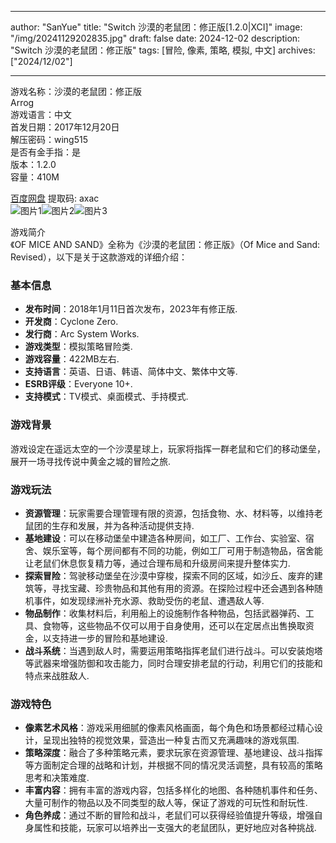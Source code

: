
---
author: "SanYue"
title: "Switch 沙漠的老鼠团：修正版[1.2.0|XCI]"
image: "/img/20241129202835.jpg"
draft: false
date: 2024-12-02
description: "Switch 沙漠的老鼠团：修正版"
tags: [冒险, 像素, 策略, 模拟, 中文]
archives: ["2024/12/02"]

---

游戏名称：沙漠的老鼠团：修正版   
Arrog    
游戏语言：中文  
首发日期：2017年12月20日  
解压密码：wing515  
是否有金手指：是  
版本：1.2.0   
容量：410M

[百度网盘](https://pan.baidu.com/s/1Mst9POdDNmfHEka5CjXpsg) 提取码: axac  
![图片1](/img/bd0d28.jpg)![图片2](/img/8c8f26.jpg)![图片3](/img/dfeb81.jpg)  

游戏简介  
《OF MICE AND SAND》全称为《沙漠的老鼠团：修正版》（Of Mice and Sand: Revised），以下是关于这款游戏的详细介绍：

### 基本信息
- **发布时间**：2018年1月11日首次发布，2023年有修正版.
- **开发商**：Cyclone Zero.
- **发行商**：Arc System Works.
- **游戏类型**：模拟策略冒险类.
- **游戏容量**：422MB左右.
- **支持语言**：英语、日语、韩语、简体中文、繁体中文等.
- **ESRB评级**：Everyone 10+.
- **支持模式**：TV模式、桌面模式、手持模式.

### 游戏背景
游戏设定在遥远太空的一个沙漠星球上，玩家将指挥一群老鼠和它们的移动堡垒，展开一场寻找传说中黄金之城的冒险之旅.

### 游戏玩法
- **资源管理**：玩家需要合理管理有限的资源，包括食物、水、材料等，以维持老鼠团的生存和发展，并为各种活动提供支持.
- **基地建设**：可以在移动堡垒中建造各种房间，如工厂、工作台、实验室、宿舍、娱乐室等，每个房间都有不同的功能，例如工厂可用于制造物品，宿舍能让老鼠们休息恢复精力等，通过合理布局和升级房间来提升整体实力.
- **探索冒险**：驾驶移动堡垒在沙漠中穿梭，探索不同的区域，如沙丘、废弃的建筑等，寻找宝藏、珍贵物品和其他有用的资源。在探险过程中还会遇到各种随机事件，如发现绿洲补充水源、救助受伤的老鼠、遭遇敌人等.
- **物品制作**：收集材料后，利用船上的设施制作各种物品，包括武器弹药、工具、食物等，这些物品不仅可以用于自身使用，还可以在定居点出售换取资金，以支持进一步的冒险和基地建设.
- **战斗系统**：当遇到敌人时，需要运用策略指挥老鼠们进行战斗。可以安装炮塔等武器来增强防御和攻击能力，同时合理安排老鼠的行动，利用它们的技能和特点来战胜敌人.

### 游戏特色
- **像素艺术风格**：游戏采用细腻的像素风格画面，每个角色和场景都经过精心设计，呈现出独特的视觉效果，营造出一种复古而又充满趣味的游戏氛围.
- **策略深度**：融合了多种策略元素，要求玩家在资源管理、基地建设、战斗指挥等方面制定合理的战略和计划，并根据不同的情况灵活调整，具有较高的策略思考和决策难度.
- **丰富内容**：拥有丰富的游戏内容，包括多样化的地图、各种随机事件和任务、大量可制作的物品以及不同类型的敌人等，保证了游戏的可玩性和耐玩性.
- **角色养成**：通过不断的冒险和战斗，老鼠们可以获得经验值提升等级，增强自身属性和技能，玩家可以培养出一支强大的老鼠团队，更好地应对各种挑战.
 
